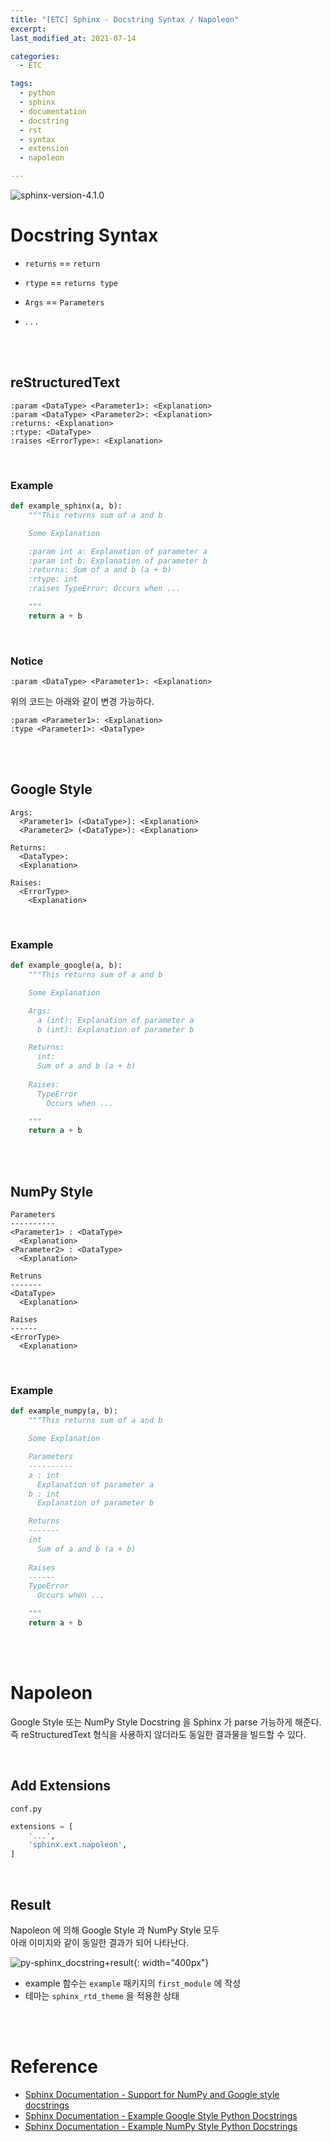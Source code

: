 ```yaml
---
title: "[ETC] Sphinx - Docstring Syntax / Napoleon"
excerpt: 
last_modified_at: 2021-07-14

categories:
  - ETC

tags:
  - python
  - sphinx
  - documentation
  - docstring
  - rst
  - syntax
  - extension
  - napoleon

---
```


![sphinx-version-4.1.0](https://img.shields.io/badge/Sphinx-v4.1.0-lightgreen.svg)

# Docstring Syntax

- `returns` \=\= `return`

- `rtype` \=\= `returns type`

- `Args` \=\= `Parameters`

- . . .

<br><br>

## reStructuredText

```
:param <DataType> <Parameter1>: <Explanation>
:param <DataType> <Parameter2>: <Explanation>
:returns: <Explanation>
:rtype: <DataType>
:raises <ErrorType>: <Explanation>
```

<br>

### Example

```python
def example_sphinx(a, b):
    """This returns sum of a and b

    Some Explanation

    :param int a: Explanation of parameter a
    :param int b: Explanation of parameter b
    :returns: Sum of a and b (a + b)
    :rtype: int
    :raises TypeError: Occurs when ...

    """
    return a + b
```

<br>

### Notice

```
:param <DataType> <Parameter1>: <Explanation>
```

위의 코드는 아래와 같이 변경 가능하다.

```
:param <Parameter1>: <Explanation>
:type <Parameter1>: <DataType>
```

<br><br>

## Google Style

```
Args:
  <Parameter1> (<DataType>): <Explanation>
  <Parameter2> (<DataType>): <Explanation>

Returns:
  <DataType>:
  <Explanation>
  
Raises:
  <ErrorType>
    <Explanation>
```

<br>

### Example

```python
def example_google(a, b):
    """This returns sum of a and b

    Some Explanation

    Args:
      a (int): Explanation of parameter a
      b (int): Explanation of parameter b

    Returns:
      int:
      Sum of a and b (a + b)
      
    Raises:
      TypeError
        Occurs when ...

    """
    return a + b
```

<br><br>

## NumPy Style

```
Parameters
----------
<Parameter1> : <DataType>
  <Explanation>
<Parameter2> : <DataType>
  <Explanation>
  
Retruns
-------
<DataType>
  <Explanation>
  
Raises
------
<ErrorType>
  <Explanation>
```

<br>

### Example

```python
def example_numpy(a, b):
    """This returns sum of a and b

    Some Explanation

    Parameters
    ----------
    a : int
      Explanation of parameter a
    b : int
      Explanation of parameter b

    Returns
    -------
    int
      Sum of a and b (a + b)
      
    Raises
    ------
    TypeError
      Occurs when ...

    """
    return a + b
```

<br><br>

# Napoleon

Google Style 또는 NumPy Style Docstring 을 Sphinx 가 parse 가능하게 해준다.  
즉 reStructuredText 형식을 사용하지 않더라도 동일한 결과물을 빌드할 수 있다.  

<br>

## Add Extensions

`conf.py`

```python
extensions = [
    '...',
    'sphinx.ext.napoleon',
]
```

<br>

## Result

Napoleon 에 의해 Google Style 과 NumPy Style 모두  
아래 이미지와 같이 동일한 결과가 되어 나타난다.  

![py-sphinx_docstring+result](./images/etc-04-sphinx_docstring+result.png?raw=true){: width="400px"}  

- example 함수는 `example` 패키지의 `first_module` 에 작성  
- 테마는 `sphinx_rtd_theme` 을 적용한 상태  

<br><br>

# Reference

- [Sphinx Documentation - Support for NumPy and Google style docstrings](https://www.sphinx-doc.org/en/master/usage/extensions/napoleon.html)
- [Sphinx Documentation - Example Google Style Python Docstrings](https://www.sphinx-doc.org/en/master/usage/extensions/example_google.html)
- [Sphinx Documentation - Example NumPy Style Python Docstrings](https://www.sphinx-doc.org/en/master/usage/extensions/example_numpy.html)
